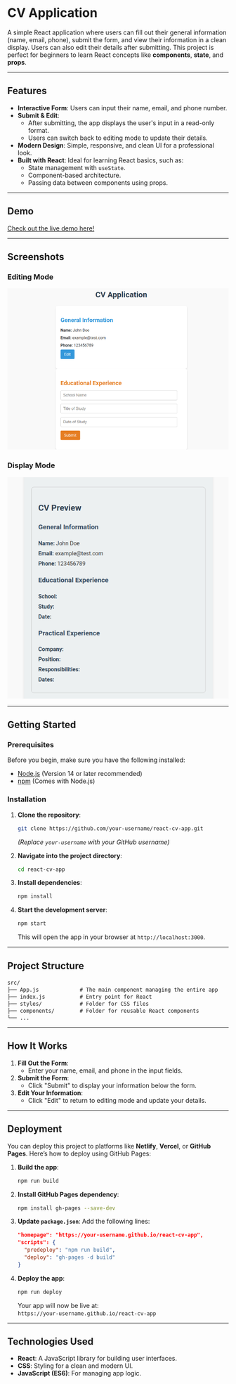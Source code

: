 # CV Application

A simple React application where users can fill out their general information (name, email, phone), submit the form, and view their information in a clean display. Users can also edit their details after submitting. This project is perfect for beginners to learn React concepts like **components**, **state**, and **props**.

---

## Features

- **Interactive Form**: Users can input their name, email, and phone number.
- **Submit & Edit**: 
  - After submitting, the app displays the user's input in a read-only format.
  - Users can switch back to editing mode to update their details.
- **Modern Design**: Simple, responsive, and clean UI for a professional look.
- **Built with React**: Ideal for learning React basics, such as:
  - State management with `useState`.
  - Component-based architecture.
  - Passing data between components using props.

---

## Demo

[Check out the live demo here!]([#](https://chic-manatee-2baa3a.netlify.app/)) 

---

## Screenshots

### Editing Mode
![Edit](assets/Screenshot_2024-11-30_11-39-45.png)
### Display Mode
![Display Mode Screenshot](assets/Screenshot_2024-11-30_11-40-06.png)

---

## Getting Started

### Prerequisites

Before you begin, make sure you have the following installed:

- [Node.js](https://nodejs.org/) (Version 14 or later recommended)
- [npm](https://www.npmjs.com/) (Comes with Node.js)

### Installation

1. **Clone the repository**:
   ```bash
   git clone https://github.com/your-username/react-cv-app.git
   ```
   *(Replace `your-username` with your GitHub username)*

2. **Navigate into the project directory**:
   ```bash
   cd react-cv-app
   ```

3. **Install dependencies**:
   ```bash
   npm install
   ```

4. **Start the development server**:
   ```bash
   npm start
   ```
   This will open the app in your browser at `http://localhost:3000`.

---

## Project Structure

```
src/
├── App.js             # The main component managing the entire app
├── index.js           # Entry point for React
├── styles/            # Folder for CSS files
├── components/        # Folder for reusable React components
└── ...
```

---

## How It Works

1. **Fill Out the Form**:
   - Enter your name, email, and phone in the input fields.
2. **Submit the Form**:
   - Click "Submit" to display your information below the form.
3. **Edit Your Information**:
   - Click "Edit" to return to editing mode and update your details.

---

## Deployment

You can deploy this project to platforms like **Netlify**, **Vercel**, or **GitHub Pages**. Here’s how to deploy using GitHub Pages:

1. **Build the app**:
   ```bash
   npm run build
   ```

2. **Install GitHub Pages dependency**:
   ```bash
   npm install gh-pages --save-dev
   ```

3. **Update `package.json`**:
   Add the following lines:
   ```json
   "homepage": "https://your-username.github.io/react-cv-app",
   "scripts": {
     "predeploy": "npm run build",
     "deploy": "gh-pages -d build"
   }
   ```

4. **Deploy the app**:
   ```bash
   npm run deploy
   ```

   Your app will now be live at:  
   `https://your-username.github.io/react-cv-app`

---

## Technologies Used

- **React**: A JavaScript library for building user interfaces.
- **CSS**: Styling for a clean and modern UI.
- **JavaScript (ES6)**: For managing app logic.

